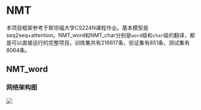 # NMT
本项目框架参考于斯坦福大学CS224N课程作业。基本模型是seq2seq+attention。NMT_word和NMT_char分别是`word`级和`char`级的翻译，都是可以直接运行的完整项目。训练集共有216617条，验证集有851条，测试集有8064条。

## NMT_word

### 网络架构图

![](https://github.com/wxzcyy/NMT/blob/master/pictures/word_network.jpg)
